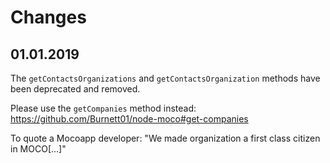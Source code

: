# Changes

## 01.01.2019

The ``getContactsOrganizations`` and ``getContactsOrganization`` methods have been deprecated and removed.

Please use the ``getCompanies`` method instead: https://github.com/Burnett01/node-moco#get-companies

To quote a Mocoapp developer: "We made organization a first class citizen in MOCO[...]"

